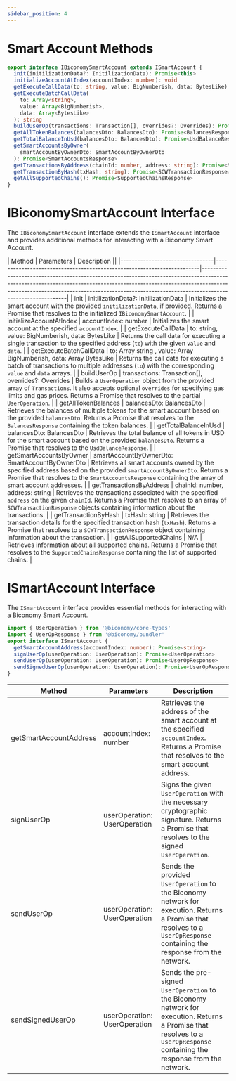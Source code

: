 ```yaml
---
sidebar_position: 4
---
```

# Smart Account Methods
``` typescript
export interface IBiconomySmartAccount extends ISmartAccount {
  init(initilizationData?: InitilizationData): Promise<this>
  initializeAccountAtIndex(accountIndex: number): void
  getExecuteCallData(to: string, value: BigNumberish, data: BytesLike): string
  getExecuteBatchCallData(
    to: Array<string>,
    value: Array<BigNumberish>,
    data: Array<BytesLike>
  ): string
  buildUserOp(transactions: Transaction[], overrides?: Overrides): Promise<Partial<UserOperation>>
  getAllTokenBalances(balancesDto: BalancesDto): Promise<BalancesResponse>
  getTotalBalanceInUsd(balancesDto: BalancesDto): Promise<UsdBalanceResponse>
  getSmartAccountsByOwner(
    smartAccountByOwnerDto: SmartAccountByOwnerDto
  ): Promise<SmartAccountsResponse>
  getTransactionsByAddress(chainId: number, address: string): Promise<SCWTransactionResponse[]>
  getTransactionByHash(txHash: string): Promise<SCWTransactionResponse>
  getAllSupportedChains(): Promise<SupportedChainsResponse>
}
```
# IBiconomySmartAccount Interface

The `IBiconomySmartAccount` interface extends the `ISmartAccount` interface and provides additional methods for interacting with a Biconomy Smart Account.

| Method                   | Parameters                   | Description                                                                                                                                                                 || 
|---------------------------------|------------------------------------------------------------------------|------------------------------------------------------------------------------------------------------------------------------------------------------------------------------------------------------------------------------------------------------------------------|
| init                            | initilizationData?: InitilizationData                                  | Initializes the smart account with the provided `initilizationData`, if provided. Returns a Promise that resolves to the initialized `IBiconomySmartAccount`.                                                                                                           |
| initializeAccountAtIndex        | accountIndex: number                                                   | Initializes the smart account at the specified `accountIndex`.                                                                                                                                                                                                         |
| getExecuteCallData              | to: string, value: BigNumberish, data: BytesLike                        | Returns the call data for executing a single transaction to the specified address (`to`) with the given `value` and `data`.                                                                                                                                               |
| getExecuteBatchCallData         | to: Array string , value: Array BigNumberish, data: Array BytesLike | Returns the call data for executing a batch of transactions to multiple addresses (`to`) with the corresponding `value` and `data` arrays.                                                                                                                            |
| buildUserOp                     | transactions: Transaction[], overrides?: Overrides                   | Builds a `UserOperation` object from the provided array of `Transaction`s. It also accepts optional `overrides` for specifying gas limits and gas prices. Returns a Promise that resolves to the partial `UserOperation`.                                              |
| getAllTokenBalances             | balancesDto: BalancesDto                                                | Retrieves the balances of multiple tokens for the smart account based on the provided `balancesDto`. Returns a Promise that resolves to the `BalancesResponse` containing the token balances.                                                                         |
| getTotalBalanceInUsd            | balancesDto: BalancesDto                                                | Retrieves the total balance of all tokens in USD for the smart account based on the provided `balancesDto`. Returns a Promise that resolves to the `UsdBalanceResponse`.                                                                                                |
| getSmartAccountsByOwner         | smartAccountByOwnerDto: SmartAccountByOwnerDto                         | Retrieves all smart accounts owned by the specified address based on the provided `smartAccountByOwnerDto`. Returns a Promise that resolves to the `SmartAccountsResponse` containing the array of smart account addresses.                                             |
| getTransactionsByAddress        | chainId: number, address: string                                       | Retrieves the transactions associated with the specified `address` on the given `chainId`. Returns a Promise that resolves to an array of `SCWTransactionResponse` objects containing information about the transactions.                                              |
| getTransactionByHash            | txHash: string                                                         | Retrieves the transaction details for the specified transaction hash (`txHash`). Returns a Promise that resolves to a `SCWTransactionResponse` object containing information about the transaction.                                                                    |
| getAllSupportedChains           | N/A                                                                    | Retrieves information about all supported chains. Returns a Promise that resolves to the `SupportedChainsResponse` containing the list of supported chains.                                                                                                           |




# ISmartAccount Interface
The `ISmartAccount` interface provides essential methods for interacting with a Biconomy Smart Account.
``` typescript
import { UserOperation } from '@biconomy/core-types'
import { UserOpResponse } from '@biconomy/bundler'
export interface ISmartAccount {
  getSmartAccountAddress(accountIndex: number): Promise<string>
  signUserOp(userOperation: UserOperation): Promise<UserOperation>
  sendUserOp(userOperation: UserOperation): Promise<UserOpResponse>
  sendSignedUserOp(userOperation: UserOperation): Promise<UserOpResponse>
}
```

| Method                   | Parameters                   | Description                                                                                                                                                                 |
|--------------------------|------------------------------|-----------------------------------------------------------------------------------------------------------------------------------------------------------------------------|
| getSmartAccountAddress   | accountIndex: number | Retrieves the address of the smart account at the specified `accountIndex`. Returns a Promise that resolves to the smart account address.                                |
| signUserOp               | userOperation: UserOperation | Signs the given `UserOperation` with the necessary cryptographic signature. Returns a Promise that resolves to the signed `UserOperation`.                                 |
| sendUserOp               | userOperation: UserOperation | Sends the provided `UserOperation` to the Biconomy network for execution. Returns a Promise that resolves to a `UserOpResponse` containing the response from the network. |
| sendSignedUserOp         | userOperation: UserOperation | Sends the pre-signed `UserOperation` to the Biconomy network for execution. Returns a Promise that resolves to a `UserOpResponse` containing the response from the network. |


